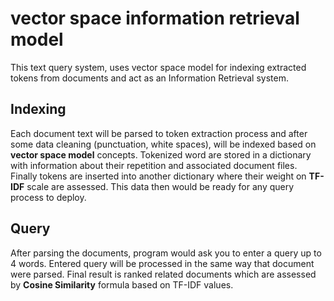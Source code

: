 # vector space information retrieval model
 This text query system, uses vector space model for indexing extracted tokens from documents and act as an Information Retrieval system.
 ## Indexing
 Each document text will be parsed to token extraction process and after some data cleaning (punctuation, white spaces), will be indexed based on **vector space model** concepts. Tokenized word are stored in a dictionary with information about their repetition and associated document files. Finally tokens are inserted into another dictionary where their weight on **TF-IDF** scale are assessed. This data then would be ready for any query process to deploy.
 ## Query
 After parsing the documents, program would ask you to enter a query up to 4 words. Entered query will be processed in the same way that document were parsed. Final result is ranked related documents which are assessed by **Cosine Similarity** formula based on TF-IDF values.
